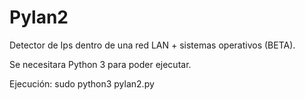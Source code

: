 # Pylan2
Detector de Ips dentro de una red LAN + sistemas operativos (BETA).

Se necesitara Python 3 para poder ejecutar.

Ejecución:
sudo python3 pylan2.py
